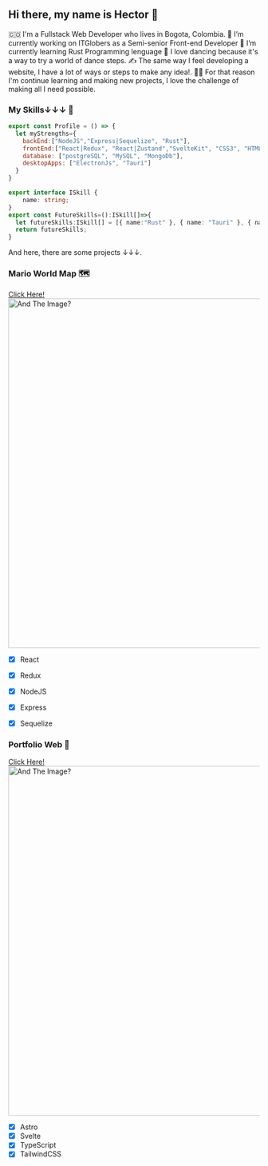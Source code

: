 ## Hi there, my name is Hector 👋

<!--
**akiibajin/akiibajin** is a ✨ _special_ ✨ repository because its `README.md` (this file) appears on your GitHub profile.

Here are some ideas to get you started:

- 🔭 I’m currently working on ...
- 🌱 I’m currently learning ...
- 👯 I’m looking to collaborate on ...
- 🤔 I’m looking for help with ...
- 💬 Ask me about ...
- 📫 How to reach me: ...
- 😄 Pronouns: ...
- ⚡ Fun fact: ...
-->

🇨🇴 I'm a Fullstack Web Developer who lives in Bogota, Colombia.
🔭 I’m currently working on ITGlobers as a Semi-senior Front-end Developer
🌱 I’m currently learning Rust Programming lenguage
🕺 I love dancing because it's a way to try a world of dance steps.
✍️ The same way I feel developing a website, I have a lot of ways or steps to make any idea!.
🧑‍🎓 For that reason I'm continue learning and making new projects, I love the challenge of making all I need possible.
### My Skills↓↓↓ 📶
```javascript
export const Profile = () => {
  let myStrengths={
    backEnd:["NodeJS","Express|Sequelize", "Rust"],
    frontEnd:["React|Redux", "React|Zustand","SvelteKit", "CSS3", "HTML5"],
    database: ["postgreSQL", "MySQL", "MongoDb"],
    desktopApps: ["ElectronJs", "Tauri"]
  }
}
```
```typescript
export interface ISkill {
    name: string;
}
export const FutureSkills=():ISkill[]=>{
  let futureSkills:ISkill[] = [{ name:"Rust" }, { name: "Tauri" }, { name: Unreal Engine }];
  return futureSkills;
}
```
And here, there are some projects ↓↓↓.

### Mario World Map 🗺️
<a href="https://github.com/akiibajin/Pi" target='_blank'>Click Here!</a></br>
<img src="BeFunky-collage.png" width="700" alt="And The Image?">
  - [x] React
  - [x] Redux
  - [x] NodeJS
  - [x] Express
  - [x] Sequelize


### Portfolio Web 💼
<a href="https://github.com/akiibajin/portfolio-dev" targewt='_blank'>Click Here!</a></br>
<img src="portfolio.png" width="700" alt="And The Image?">
  - [x] Astro
  - [x] Svelte
  - [x] TypeScript
  - [x] TailwindCSS 
